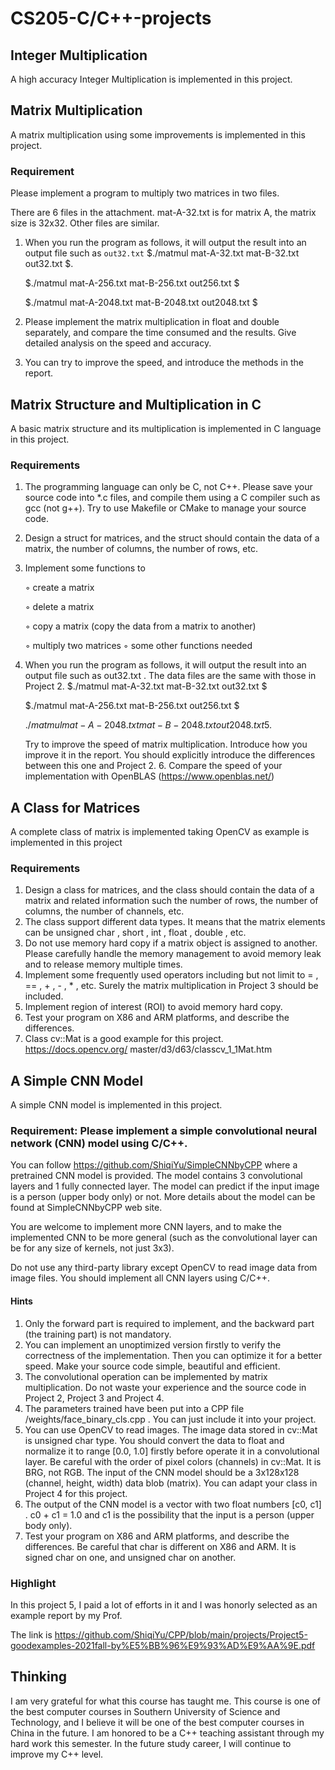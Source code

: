 # CS205-C/C++-projects

## Integer Multiplication

A high accuracy Integer Multiplication is implemented in this project.

## Matrix Multiplication

A matrix multiplication using some improvements is implemented in this project.

### Requirement

Please implement a program to multiply two matrices in two files. 

There are 6 files in the attachment. mat-A-32.txt is for matrix A, the matrix size is 32x32. Other files are similar. 

1. When you run the program as follows, it will output the result into an output file such as `out32.txt`  $./matmul mat-A-32.txt mat-B-32.txt out32.txt $.

   $./matmul mat-A-256.txt mat-B-256.txt out256.txt $

   $./matmul mat-A-2048.txt mat-B-2048.txt out2048.txt $

2. Please implement the matrix multiplication in float and double separately, and compare the time consumed and the results. Give detailed analysis on the speed and accuracy. 

3. You can try to improve the speed, and introduce the methods in the report.

## Matrix Structure and Multiplication in C

A basic matrix structure and its multiplication is implemented in C language in this project.

### Requirements 

1. The programming language can only be C, not C++. Please save your source code into *.c files, and compile them using a C compiler such as gcc (not g++). Try to use Makefile or CMake to manage your source code. 

2. Design a struct for matrices, and the struct should contain the data of a matrix, the number of columns, the number of rows, etc. 

3. Implement some functions to 

   ◦ create a matrix 

   ◦ delete a matrix 

   ◦ copy a matrix (copy the data from a matrix to another) 

   ◦ multiply two matrices ◦ some other functions needed 

4. When you run the program as follows, it will output the result into an output file such as out32.txt . The data files are the same with those in Project 2. $./matmul mat-A-32.txt mat-B-32.txt out32.txt $

   $./matmul mat-A-256.txt mat-B-256.txt out256.txt $

   $./matmul mat-A-2048.txt mat-B-2048.txt out2048.txt 5.$ 

   Try to improve the speed of matrix multiplication. Introduce how you improve it in the report. You should explicitly introduce the differences between this one and Project 2. 6. Compare the speed of your implementation with OpenBLAS (https://www.openblas.net/)

## A Class for Matrices

A  complete class of matrix is implemented taking OpenCV as example is implemented in this project

### Requirements 

1. Design a class for matrices, and the class should contain the data of a matrix and related information such the number of rows, the number of columns, the number of channels, etc.
2. The class support different data types. It means that the matrix elements can be unsigned char , short , int , float , double , etc. 
3. Do not use memory hard copy if a matrix object is assigned to another. Please carefully handle the memory management to avoid memory leak and to release memory multiple times. 
4. Implement some frequently used operators including but not limit to = , == , + , - , * , etc. Surely the matrix multiplication in Project 3 should be included.
5. Implement region of interest (ROI) to avoid memory hard copy. 
6. Test your program on X86 and ARM platforms, and describe the differences. 
7. Class cv::Mat is a good example for this project. https://docs.opencv.org/ master/d3/d63/classcv_1_1Mat.htm

## A Simple CNN Model

A simple CNN model is implemented in this project.

### Requirement: Please implement a simple convolutional neural network (CNN) model using C/C++. 

You can follow https://github.com/ShiqiYu/SimpleCNNbyCPP where a pretrained CNN model is provided. The model contains 3 convolutional layers and 1 fully connected layer. The model can predict if the input image is a person (upper body only) or not. More details about the model can be found at SimpleCNNbyCPP web site. 

You are welcome to implement more CNN layers, and to make the implemented CNN to be more general (such as the convolutional layer can be for any size of kernels, not just 3x3). 

Do not use any third-party library except OpenCV to read image data from image files. You should implement all CNN layers using C/C++. 

#### Hints

1. Only the forward part is required to implement, and the backward part (the training part) is not mandatory. 
2. You can implement an unoptimized version firstly to verify the correctness of the implementation. Then you can optimize it for a better speed. Make your source code simple, beautiful and efficient. 
3.  The convolutional operation can be implemented by matrix multiplication. Do not waste your experience and the source code in Project 2, Project 3 and Project 4. 
4. The parameters trained have been put into a CPP file /weights/face_binary_cls.cpp . You can just include it into your project. 
5. You can use OpenCV to read images. The image data stored in cv::Mat is unsigned char type. You should convert the data to float and normalize it to range [0.0, 1.0] firstly before operate it in a convolutional layer. Be careful with the order of pixel colors (channels) in cv::Mat. It is BRG, not RGB. The input of the CNN model should be a 3x128x128 (channel, height, width) data blob (matrix). You can adapt your class in Project 4 for this project. 
6. The output of the CNN model is a vector with two float numbers [c0, c1] . c0 + c1 = 1.0 and c1 is the possibility that the input is a person (upper body only). 
7. Test your program on X86 and ARM platforms, and describe the differences. Be careful that char is different on X86 and ARM. It is signed char on one, and unsigned char on another. 



### Highlight

In this project 5, I paid a lot of efforts in it and I was honorly selected as an example report by my Prof.

The link is https://github.com/ShiqiYu/CPP/blob/main/projects/Project5-goodexamples-2021fall-by%E5%BB%96%E9%93%AD%E9%AA%9E.pdf

## Thinking 

I am very grateful for what this course has taught me. This course is one of the best computer courses in Southern University of Science and Technology, and I believe it will be one of the best computer courses in China in the future. I am honored to be a C++ teaching assistant through my hard work this semester. In the future study career, I will continue to improve my C++ level.
